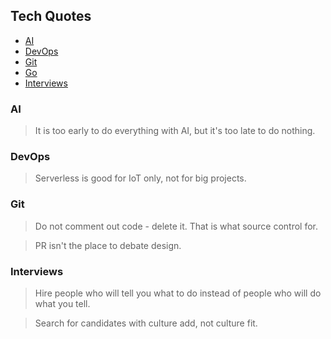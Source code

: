 ## Tech Quotes

* [AI](#ai)
* [DevOps](#devops)
* [Git](#git)
* [Go](#go)
* [Interviews](#interviews)

### AI

> It is too early to do everything with AI, but it's too late to do nothing.

### DevOps

> Serverless is good for IoT only, not for big projects.

### Git

> Do not comment out code - delete it. That is what source control for.

> PR isn't the place to debate design.

### Interviews

> Hire people who will tell you what to do instead of people who will do what you tell.

> Search for candidates with culture add, not culture fit.

